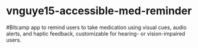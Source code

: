 # vnguye15-accessible-med-reminder


#Bitcamp app to remind users to take medication using visual cues, audio alerts, and haptic feedback, customizable for hearing- or vision-impaired users.
